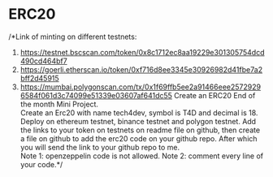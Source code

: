 # ERC20
/*Link of minting on different testnets: 
1. https://testnet.bscscan.com/token/0x8c1712ec8aa19229e301305754dcd490cd464bf7
2. https://goerli.etherscan.io/token/0xf716d8ee3345e30926982d41fbe7a2bff2d45915
3. https://mumbai.polygonscan.com/tx/0x1f69ffb5ee2a91466eee25729296584f061d3c74099e51339e03607af641dc55
Create an ERC20
End of the month Mini Project.         
Create an Erc20 with name tech4dev, symbol is T4D and decimal is 18.  Deploy on ethereum testnet, binance testnet and polygon testnet.   Add the links to your token on testnets on readme file on github, then create a file on github to add the erc20 code on your github repo. After which you will send the link to your github repo to me.    
Note 1: openzeppelin code is not allowed. 
Note 2: comment every line of your code.*/
